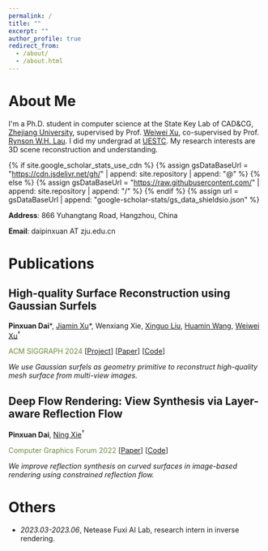 ```yaml
---
permalink: /
title: ""
excerpt: ""
author_profile: true
redirect_from: 
  - /about/
  - /about.html
---
```




<span class='anchor' id='about-me'></span>

# About Me 
I'm a Ph.D. student in computer science at the State Key Lab of CAD&CG, [Zhejiang University](https://www.zju.edu.cn/english/), supervised by Prof. [Weiwei Xu](http://www.cad.zju.edu.cn/home/weiweixu/index.htm), co-supervised by Prof. [Rynson W.H. Lau](https://www.cs.cityu.edu.hk/~rynson/). I did my undergrad at [UESTC](https://en.uestc.edu.cn/). My research interests are 3D scene reconstruction and understanding.

{% if site.google_scholar_stats_use_cdn %} {% assign gsDataBaseUrl = "https://cdn.jsdelivr.net/gh/" | append: site.repository | append: "@" %}
{% else %} {% assign gsDataBaseUrl = "https://raw.githubusercontent.com/" | append: site.repository | append: "/" %}
{% endif %} {% assign url = gsDataBaseUrl | append: "google-scholar-stats/gs_data_shieldsio.json" %}
<!-- <span id='total_cit'></span>
<img src="https://img.shields.io/endpoint?url={{ url | url_encode }}&logo=Google%20Scholar&labelColor=f6f6f6&color=9cf&style=flat&label=citations"> -->
<!-- <p>URL: {{ url | url_encode }}</p> -->

**Address**: 866 Yuhangtang Road, Hangzhou, China

**Email**: daipinxuan AT zju.edu.cn


<span class='anchor' id='publications'></span>

# Publications
<div class='paper-box'>
<div class='paper-box-text' markdown="1">

## High-quality Surface Reconstruction using Gaussian Surfels

**Pinxuan Dai**\*, 
[Jiamin Xu](https://superxjm.github.io/)\*,
Wenxiang Xie,
[Xinguo Liu](http://www.cad.zju.edu.cn/home/xgliu),
[Huamin Wang](https://wanghmin.github.io/index.html),
[Weiwei Xu](http://www.cad.zju.edu.cn/home/weiweixu/index.htm)<sup>†</sup>


<!-- <span style="color: rgb(110, 140, 60);">🎀 ACM SIGGRAPH 2024</span> -->
<span style="color: rgb(110, 140, 60);">ACM SIGGRAPH 2024</span>
\[[Project](https://turandai.github.io/projects/gaussian_surfels/)\]
\[[Paper](https://arxiv.org/pdf/2404.17774)\]
\[[Code](https://github.com/turandai/gaussian_surfels)\]

*We use Gaussian surfels as geometry primitive to reconstruct high-quality mesh surface from multi-view images.*
</div>
</div>
<div class='paper-box'>
<!-- <div class='paper-box-image'><div><img src='' alt="sym" width="100%"></div></div> -->
<div class='paper-box-text' markdown="1">

## Deep Flow Rendering: View Synthesis via Layer-aware Reflection Flow

**Pinxuan Dai**, [Ning Xie](http://www.xielab.cn/index.html)<sup>†</sup>

<span style="color: rgb(110, 140, 60);">Computer Graphics Forum 2022</span>
\[[Paper](https://diglib.eg.org/bitstream/handle/10.1111/cgf14593/v41i4pp139-148.pdf)\]
\[[Code](https://github.com/turandai/dfr)\]

*We improve reflection synthesis on curved surfaces in image-based rendering using constrained reflection flow.*
</div>
</div>


<span class='anchor' id='others'></span>
# Others
- *2023.03-2023.06*, Netease Fuxi AI Lab, research intern in inverse rendering.

